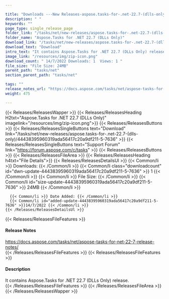 ```yaml
---

title: "Downloads ---New Releases-aspose.tasks-for-.net-22.7-(dlls-only)"
description: " "
keywords: ""
page_type: single_release_page
folder_link: "/tasks/net/new-releases/aspose.tasks-for-.net-22.7-(dlls-only)/"
folder_name: "Aspose.Tasks for .NET 22.7 (DLLs Only)"
download_link: "/tasks/net/new-releases/aspose.tasks-for-.net-22.7-(dlls-only)/44438395960319ada56417c20a9df211-5-7636"
download_text: "Download"
intro_text: "It contains Aspose.Tasks for .NET 22.7 (DLLs Only) release."
image_link: "/resources/img/zip-icon.png"
download_count: " 14/7/2022 Downloads: 1  Views: 1 "
file_size: "File Size: 24MB"
parent_path: "tasks/net"
section_parent_path: "tasks/net"

tags: ""
release_notes_url: "https://docs.aspose.com/tasks/net/aspose-tasks-for-net-22-7-release-notes/"
weight: 475

---
```


{{< Releases/ReleasesWapper >}}
  {{< Releases/ReleasesHeading H2txt="Aspose.Tasks for .NET 22.7 (DLLs Only)" imagelink="/resources/img/zip-icon.png">}}
  {{< Releases/ReleasesButtons >}}
    {{< Releases/ReleasesSingleButtons text="Download" link="/tasks/net/new-releases/aspose.tasks-for-.net-22.7-(dlls-only)/44438395960319ada56417c20a9df211-5-7636" >}}
    {{< Releases/ReleasesSingleButtons text="Support Forum" link="https://forum.aspose.com/c/tasks" >}}
  {{< Releases/ReleasesButtons >}}
  {{< Releases/ReleasesFileArea >}}
    {{< Releases/ReleasesHeading h4txt="File Details">}}
    {{< Releases/ReleasesDetailsUl >}}
      {{< Common/li >}} Downloads: {{< /Common/li >}}
      {{< Common/li class="downloadcount" id="dwn-update-44438395960319ada56417c20a9df211-5-7636" >}} 1 {{< /Common/li >}}
      {{< Common/li >}} File Size: {{< /Common/li >}}
      {{< Common/li id="size-update-44438395960319ada56417c20a9df211-5-7636" >}} 24MB {{< /Common/li >}}

      {{< Common/li >}} Date Added: {{< /Common/li >}}
      {{< Common/li id="added-update-44438395960319ada56417c20a9df211-5-7636" >}}14/7/2022 {{< /Common/li >}}
    {{< /Releases/ReleasesDetailsUl >}}

  {{< Releases/ReleasesFileFeatures >}}
      <h4>Release Notes</h4><div><a href='https://docs.aspose.com/tasks/net/aspose-tasks-for-net-22-7-release-notes/'>https://docs.aspose.com/tasks/net/aspose-tasks-for-net-22-7-release-notes/</a></div>
  {{< /Releases/ReleasesFileFeatures >}}
  {{< Releases/ReleasesFileFeatures >}}
      <h4>Description</h4><div class="HTMLDescription">It contains Aspose.Tasks for .NET 22.7 (DLLs Only) release.</div>
  {{< /Releases/ReleasesFileFeatures >}}
 {{< /Releases/ReleasesFileArea >}}
{{< /Releases/ReleasesWapper >}}


